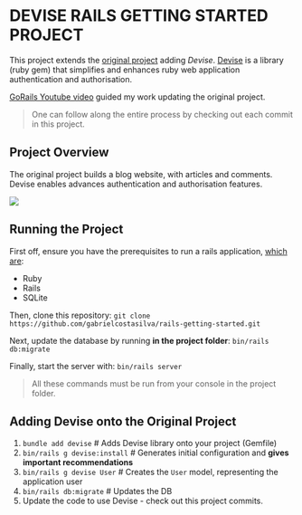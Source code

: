 # DEVISE RAILS GETTING STARTED PROJECT
This project extends the [original project](https://github.com/gabrielcostasilva/rails-getting-started.git) adding _Devise_. [Devise](https://github.com/heartcombo/devise?tab=readme-ov-file#information) is a library (ruby gem) that simplifies and enhances ruby web application authentication and authorisation.

[GoRails Youtube video](https://www.youtube.com/watch?v=dTpyInyvQ2Y) guided my work updating the original project.

> One can follow along the entire process by checking out each commit in this project.

## Project Overview
The original project builds a blog website, with articles and comments. Devise enables advances authentication and authorisation features.

<img src="getting-started-devise.gif" />

## Running the Project
First off, ensure you have the prerequisites to run a rails application, [which are](https://guides.rubyonrails.org/getting_started.html#creating-a-new-rails-project-installing-rails):
- Ruby
- Rails
- SQLite

Then, clone this repository: `git clone https://github.com/gabrielcostasilva/rails-getting-started.git`

Next, update the database by running **in the project folder**: `bin/rails db:migrate`

Finally, start the server with: `bin/rails server`

> All these commands must be run from your console in the project folder.

## Adding Devise onto the Original Project

1. `bundle add devise` # Adds Devise library onto your project (Gemfile)
2. `bin/rails g devise:install` #  Generates initial configuration and **gives important recommendations**
3. `bin/rails g devise User` # Creates the `User` model, representing the application user
4. `bin/rails db:migrate` # Updates the DB
5. Update the code to use Devise - check out this project commits.